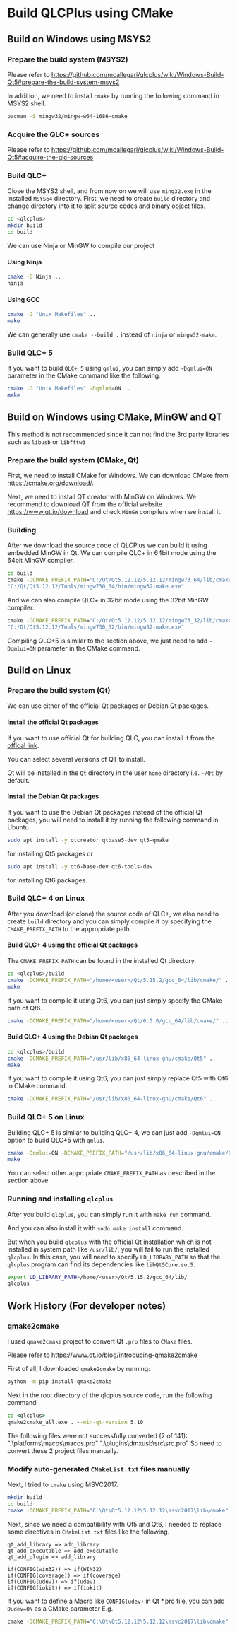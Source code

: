# Build QLCPlus using CMake

## Build on Windows using MSYS2

### Prepare the build system (MSYS2)

Please refer to https://github.com/mcallegari/qlcplus/wiki/Windows-Build-Qt5#prepare-the-build-system-msys2

In addition, we need to install `cmake` by running the following command in MSYS2 shell.

```bash
pacman -S mingw32/mingw-w64-i686-cmake
```

### Acquire the QLC+ sources

Please refer to https://github.com/mcallegari/qlcplus/wiki/Windows-Build-Qt5#acquire-the-qlc-sources

### Build QLC+

Close the MSYS2 shell, and from now on we will use `ming32.exe` in the installed `MSYS64` directory.
First, we need to create `build` directory and change directory into it to split source codes and binary object files.

```bash
cd <qlcplus>
mkdir build
cd build
```

We can use Ninja or MinGW to compile our project

#### Using Ninja

```bash
cmake -G Ninja ..
ninja
```

#### Using GCC

```bash
cmake -G "Unix Makefiles" ..
make
```

We can generally use `cmake --build .` instead of `ninja` or `mingw32-make`.

### Build QLC+ 5

If you want to build `QLC+ 5` using `qmlui`, you can simply add `-Dqmlui=ON` parameter in the CMake command like the following.

```bash
cmake -G "Unix Makefiles" -Dqmlui=ON ..
make
```

## Build on Windows using CMake, MinGW and QT

This method is not recommended since it can not find the 3rd party libraries such as `libusb` or `libfftw3`

### Prepare the build system (CMake, Qt)

First, we need to install CMake for Windows.
We can download CMake from https://cmake.org/download/.

Next, we need to install QT creator with MinGW on Windows.
We recommend to download QT from the official website https://www.qt.io/download and check `MinGW` compilers when we install it.

### Building

After we download the source code of QLCPlus we can build it using embedded MinGW in Qt.
We can compile QLC+ in 64bit mode using the 64bit MinGW compiler.

```cmd
cd build
cmake -DCMAKE_PREFIX_PATH="C:/Qt/Qt5.12.12/5.12.12/mingw73_64/lib/cmake" -G"MinGW Makefiles" -DCMAKE_BUILD_TYPE=Release -DCMAKE_CXX_COMPILER="C:/Qt/Qt5.12.12/Tools/mingw730_64/bin/g++.exe" -DCMAKE_C_COMPILER="C:/Qt/Qt5.12.12/Tools/mingw730_64/bin/gcc.exe" -DCMAKE_MAKE_PROGRAM="C:/Qt/Qt5.12.12/Tools/mingw730_64/bin/mingw32-make.exe" ..
"C:/Qt/Qt5.12.12/Tools/mingw730_64/bin/mingw32-make.exe"
```

And we can also compile QLC+ in 32bit mode using the 32bit MinGW compiler.

```cmd
cmake -DCMAKE_PREFIX_PATH="C:/Qt/Qt5.12.12/5.12.12/mingw73_32/lib/cmake" -G"MinGW Makefiles" -DCMAKE_BUILD_TYPE=Release -DCMAKE_CXX_COMPILER="C:/Qt/Qt5.12.12/Tools/mingw730_32/bin/c++.exe" -DCMAKE_C_COMPILER="C:/Qt/Qt5.12.12/Tools/mingw730_32/bin/gcc.exe" -DCMAKE_MAKE_PROGRAM="C:/Qt/Qt5.12.12/Tools/mingw730_32/bin/mingw32-make.exe" ..
"C:/Qt/Qt5.12.12/Tools/mingw730_32/bin/mingw32-make.exe"
```

Compiling QLC+5 is similar to the section above, we just need to add `-Dqmlui=ON` parameter in the CMake command.

## Build on Linux

### Prepare the build system (Qt)

We can use either of the official Qt packages or Debian Qt packages.

#### <b>Install the official Qt packages</b>

If you want to use official Qt for building QLC, you can install it from the [offical link](https://www.qt.io/download-qt-installer-oss).

You can select several versions of QT to install.

Qt will be installed in the `Qt` directory in the user `home` directory i.e. `~/Qt` by default.

#### <b>Install the Debian Qt packages</b>

If you want to use the Debian Qt packages instead of the official Qt packages, you will need to install it by running the following command in Ubuntu.

```bash
sudo apt install -y qtcreator qtbase5-dev qt5-qmake
```

for installing Qt5 packages or

```bash
sudo apt install -y qt6-base-dev qt6-tools-dev
```

for installing Qt6 packages.

### Build QLC+ 4 on Linux

After you download (or clone) the source code of QLC+, we also need to create `build` directory and you can simply compile it by specifying the `CMAKE_PREFIX_PATH` to the appropriate path.

#### <b>Build QLC+ 4 using the official Qt packages</b>

The `CMAKE_PREFIX_PATH` can be found in the installed Qt directory.

```bash
cd <qlcplus>/build
cmake -DCMAKE_PREFIX_PATH="/home/<user>/Qt/5.15.2/gcc_64/lib/cmake/" ..
make
```

If you want to compile it using Qt6, you can just simply specify the CMake path of Qt6.

```bash
cmake -DCMAKE_PREFIX_PATH="/home/<user>/Qt/6.5.0/gcc_64/lib/cmake/" ..
```

#### <b>Build QLC+ 4 using the Debian Qt packages</b>

```bash
cd <qlcplus>/build
cmake -DCMAKE_PREFIX_PATH="/usr/lib/x86_64-linux-gnu/cmake/Qt5" ..
make
```

If you want to compile it using Qt6, you can just simply replace Qt5 with Qt6 in CMake command.

```bash
cmake -DCMAKE_PREFIX_PATH="/usr/lib/x86_64-linux-gnu/cmake/Qt6" ..
```

### Build QLC+ 5 on Linux

Building QLC+ 5 is similar to building QLC+ 4, we can just add `-Dqmlui=ON` option to build QLC+5 with `qmlui`.

```bash
cmake -Dqmlui=ON -DCMAKE_PREFIX_PATH="/usr/lib/x86_64-linux-gnu/cmake/Qt5" ..
make
```

You can select other appropriate `CMAKE_PREFIX_PATH` as described in the section above.

### Running and installing `qlcplus`

After you build `qlcplus`, you can simply run it with `make run` command.

And you can also install it with `sudo make install` command.

But when you build `qlcplus` with the official Qt installation which is not installed in system path like `/usr/lib/`, you will fail to run the installed `qlcplus`.
In this case, you will need to specify `LD_LIBRARY_PATH` so that the `qlcplus` program can find its dependencies like `libQt5Core.so.5`.

```bash
export LD_LIBRARY_PATH=/home/<user>/Qt/5.15.2/gcc_64/lib/
qlcplus
```

## Work History (For developer notes)

### qmake2cmake

I used `qmake2cmake` project to convert Qt `.pro` files to `CMake` files.

Please refer to https://www.qt.io/blog/introducing-qmake2cmake

First of all, I downloaded `qmake2cmake` by running:

```cmd
python -m pip install qmake2cmake
```

Next in the root directory of the qlcplus source code, run the following command

```cmd
cd <qlcplus>
qmake2cmake_all.exe . --min-qt-version 5.10
```

The following files were not successfully converted (2 of 141):
".\platforms\macos\macos.pro"
".\plugins\dmxusb\src\src.pro"
So need to convert these 2 project files manually.

### Modify auto-generated `CMakeList.txt` files manually

Next, I tried to `cmake` using MSVC2017.

```bash
mkdir build
cd build
cmake -DCMAKE_PREFIX_PATH="C:\Qt\Qt5.12.12\5.12.12\msvc2017\lib\cmake" ..
```

Next, since we need a compatibility with Qt5 and Qt6, I needed to replace some directives in `CMakeList.txt` files like the following.

```text
qt_add_library => add_library
qt_add_executable => add_executable
qt_add_plugin => add_library

if(CONFIG(win32)) => if(WIN32)
if(CONFIG(coverage)) => if(coverage)
if(CONFIG(udev)) => if(udev)
if(CONFIG(iokit)) => if(iokit)
```

If you want to define a Macro like `CONFIG(udev)` in Qt \*.pro file, you can add `-Dudev=ON` as a CMake parameter
E.g.

```cmd
cmake -DCMAKE_PREFIX_PATH="C:\Qt\Qt5.12.12\5.12.12\msvc2017\lib\cmake" -Dudev=ON ..
```
